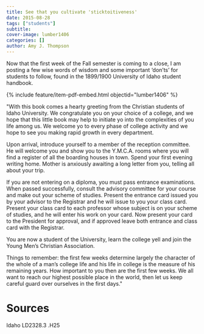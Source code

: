 ```yaml
---
title: See that you cultivate 'sticktoitiveness'
date: 2015-08-28
tags: ["students"]
subtitle: 
cover-image: lumber1406
categories: []
author: Amy J. Thompson
---
```


Now that the first week of the Fall semester is coming to a close, I am posting a few wise words of wisdom and some important ‘don’ts’ for students to follow, found in the 1899/1900 University of Idaho student handbook.

{% include feature/item-pdf-embed.html objectid="lumber1406" %}

"With this book comes a hearty greeting from the Christian students of Idaho University.  We congratulate you on your choice of a college, and we hope that this little book may help to initiate yo into the complexities of you life among us.  We welcome yo to every phase of college activity and we hope to see you making rapid growth in every department. 

Upon arrival, introduce yourself to a member of the reception committee.  He will welcome you and show you to the Y.M.C.A. rooms where you will find a register of all the boarding houses in town.  Spend your first evening writing home.  Mother is anxiously awaiting a long letter from you, telling all about your trip. 

If you are not entering on a diploma, you must pass entrance examinations.  When passed successfully, consult the advisory committee for your course and make out your scheme of studies.  Present the entrance card issued you by your advisor to the Registrar and he will issue to you your class card.  Present your class card to each professor whose subject is on your scheme of studies, and he will enter his work on your card.  Now present your card to the President for approval, and if approved leave both entrance and class card with the Registrar. 

You are now a student of the University, learn the college yell and join the Young Men’s Christian Association.

Things to remember: the first few weeks determine largely the character of the whole of a man’s college life and his life in college is the measure of his remaining years.  How important to you then are the first few weeks.  We all want to reach our highest possible place in the world, then let us keep careful guard over ourselves in the first days."

# Sources

Idaho LD2328.3 .H25